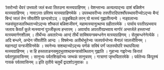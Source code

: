 

  
1सरोभ्यो धैवरं उभयतो जलं बध्वा तितउना मत्स्यग्राहिणम् । वेशन्ताभ्यः अत्यल्पाद्भ्यः दाशं बळिशेन मत्स्यग्राहिणम् । नावाऽन्तः प्रविश्य मत्स्यग्राहिणमेके । उपस्थावरीभ्यः तरुतीरादिपार्श्वोपस्थावरीभ्योऽद्भ्यः बैन्दं बिन्दं जालं तेन जीवतीति छान्दसोऽञ् । उडुबबिदले तरन् यो मत्स्यं गृह्णातीत्यन्ये । नड्वलाभ्यः नळसंयुतजलस्थिताभ्योऽद्भ्यः शौष्कलं बळिशजीवनं, महामत्स्यानुत्थाप्य ग्रहीतारमेके । पार्याय परतीरप्रभवाय जलाय कैवर्तं कूले मत्स्यानां पुञ्जीकृत्य हन्तारम् । अवार्याय अपरतीरप्रभवाय मार्गारं अन्तर्जले हस्ताभ्यां मत्स्यमार्गणशीलम् । तीर्थेभ्यः अवतारेभ्यः आन्दं तीर्थे सामिषयन्त्रबन्धनेन मत्स्यग्राहिणम् । सेतुबन्धनेनेत्येके । अदि बन्धने, अन्देन जीवतीति आन्दः । विषमेभ्यः अतीर्थभूतेभ्यः जलपर्यन्तेभ्यः मैनालं जालजीविनम् । महानद्यां यन्त्रजीविनमेके । स्वनेभ्यः सशब्दाभ्योऽद्भ्यः पर्णकं सविषं पर्णं जलस्योपरि स्थापयित्वा मत्स्यग्राहिणम् । स हि हस्तताडनसमुद्भूतशब्दसन्त्रासोत्थितान् गृह्णाति । गुहाभ्यः गह्वरेभ्यः किरातं पर्वतगुहावासिनम् । सानुभ्यः पर्वतशिखरेभ्यः जम्भकं सानुचरम् । गात्राणां जृम्भयितारमेके । पर्वतेभ्यः किंपूरुषं गायकं पर्वतवासिनम् ॥
इति तृतीये चतुर्थे द्वादशोऽनुवाकः ॥  
